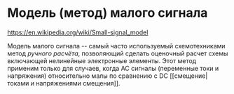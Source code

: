 # Модель (метод) малого сигнала

https://en.wikipedia.org/wiki/Small-signal_model

Модель малого сигнала -- самый часто используемый схемотехниками метод *ручного расчёта*, позволяющий сделать оценочный расчет схемы включающей нелинейные электронные элементы. Этот метод применим только для случаев, когда AC сигналы (переменные токи и напряжения) относительно малы по сравнению с DC [[смещение|токами и напряжениями смещения]].
